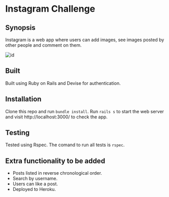 Instagram Challenge
===================
## Synopsis

Instagram is a web app where users can add images, see images posted by other people and comment on them.

![id]()

## Built

Built using Ruby on Rails and Devise for authentication.

## Installation

Clone this repo and run ```bundle install```.
Run ```rails s``` to start the web server and visit http://localhost:3000/ to check the app.

## Testing

Tested using Rspec. The comand to run all tests is ```rspec```.

## Extra functionality to be added

- Posts listed in reverse chronological order.
- Search by username.
- Users can like a post.
- Deployed to Heroku.
